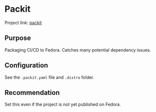 # Packit

Project link: [packit]

## Purpose

Packaging CI/CD to Fedora. Catches many potential dependency issues.

## Configuration

See the `.packit.yaml` file and `.distro` folder.

## Recommendation

Set this even if the project is not yet published on Fedora.

[packit]: https://packit.dev/
